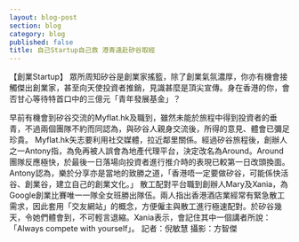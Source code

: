 ```yaml
---
layout: blog-post
section: blog
category: blog
published: false
title: 自己Startup自己救 港青遠赴矽谷取經
---
```


【創業Startup】
眾所周知矽谷是創業家搖籃，除了創業氣氛濃厚，你亦有機會接觸傑出創業家，甚至向天使投資者推銷，見識甚麼是頂尖宣傳。身在香港的你，會否甘心等待特首口中的三億元「青年發展基金」？

早前有機會到矽谷交流的Myflat.hk及職到，雖然未能於旅程中得到投資者的垂青，不過兩個團隊不約而同認為，與矽谷人親身交流後，所得的意見、體會已彌足珍貴。
Myflat.hk矢志要利用社交媒體，拉近鄰里關係。經過矽谷旅程後，創辦人之一Antony指，為免再被人誤會為地產代理平台，決定改名為Around。Around團隊反應極快，於最後一日落場向投資者進行推介時的表現已較第一日改頭換面。Antony認為，樂於分享亦是當地的致勝之道，「香港唔一定要做矽谷，可能係快活谷、創業谷，建立自己的創業文化。」
散工配對平台職到創辦人Mary及Xania，為Google創業比賽唯一一隊全女班勝出隊伍。兩人指出香港酒店業經常有緊急散工需求，因此套用「交友網站」的概念，方便僱主與散工進行極速配對。於矽谷幾天，令她們體會到，不可輕言退縮。Xania表示，會記住其中一個講者所說：「Always compete with yourself」。
記者：倪敏慧
攝影：方智傑 

